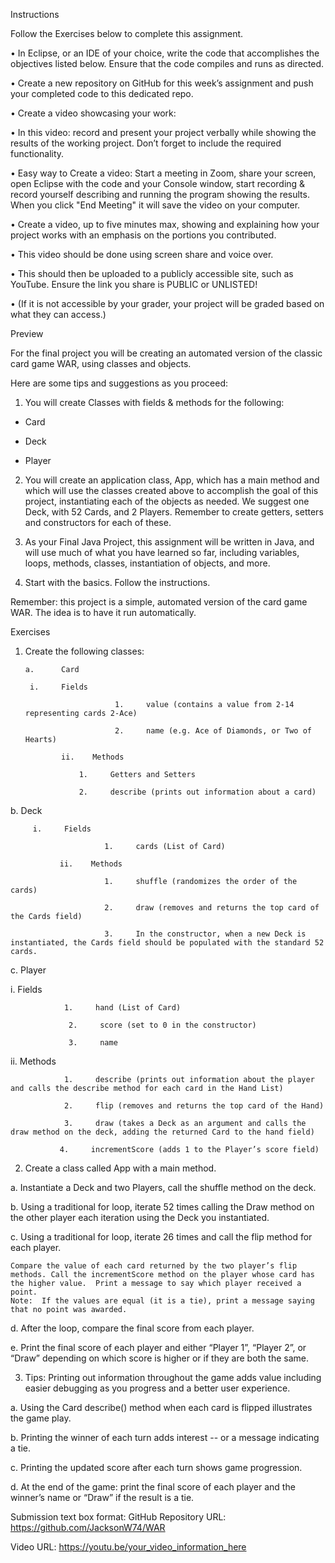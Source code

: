 Instructions 

Follow the Exercises below to complete this assignment.

•          In Eclipse, or an IDE of your choice, write the code that accomplishes the objectives listed below. Ensure that the code compiles and runs as directed.

•          Create a new repository on GitHub for this week’s assignment and push your completed code to this dedicated repo.

•          Create a video showcasing your work:

•          In this video: record and present your project verbally while showing the results of the working project.   Don’t forget to include the required functionality.

•          Easy way to Create a video:  Start a meeting in Zoom, share your screen, open Eclipse with the code and your Console window, start recording & record yourself describing and running the program showing the results. When you click "End Meeting" it will save the video on your computer.

•          Create a video, up to five minutes max, showing and explaining how your project works with an emphasis on the portions you contributed.

•       This video should be done using screen share and voice over.  

•       This should then be uploaded to a publicly accessible site, such as YouTube. Ensure the link you share is PUBLIC or UNLISTED!

•       (If it is not accessible by your grader, your project will be graded based on what they can access.)

Preview

For the final project you will be creating an automated version of the classic card game WAR, using classes and objects.

Here are some tips and suggestions as you proceed:

1. You will create Classes with fields & methods for the following:

- Card

- Deck

- Player

2.  You will create an application class, App, which has a main method and which will use the classes created above to accomplish the goal of this project, instantiating each of the objects as needed.  We suggest one Deck, with 52 Cards, and 2 Players.  Remember to create getters, setters and constructors for each of these.

3.  As your Final Java Project, this assignment will be written in Java, and will use much of what you have learned so far, including variables, loops, methods, classes, instantiation of objects, and more.

4. Start with the basics.  Follow the instructions. 

Remember:  this project is a simple, automated version of the card game WAR.  The idea is to have it run automatically.  


Exercises


1. Create the following classes:

       a.      Card

        i.     Fields

                           1.     value (contains a value from 2-14 representing cards 2-Ace)

                           2.     name (e.g. Ace of Diamonds, or Two of Hearts)

               ii.    Methods

                   1.     Getters and Setters

                   2.     describe (prints out information about a card)

b.     Deck

         i.     Fields

                         1.     cards (List of Card)

               ii.    Methods

                         1.     shuffle (randomizes the order of the cards)

                         2.     draw (removes and returns the top card of the Cards field)

                         3.     In the constructor, when a new Deck is instantiated, the Cards field should be populated with the standard 52 cards.

c.      Player

i.     Fields

                1.     hand (List of Card)

                 2.     score (set to 0 in the constructor)

                 3.     name

ii.    Methods

                1.     describe (prints out information about the player and calls the describe method for each card in the Hand List)

                2.     flip (removes and returns the top card of the Hand)

                3.     draw (takes a Deck as an argument and calls the draw method on the deck, adding the returned Card to the hand field)

               4.     incrementScore (adds 1 to the Player’s score field)

2. Create a class called App with a main method.

a.      Instantiate a Deck and two Players, call the shuffle method on the deck.

b.     Using a traditional for loop, iterate 52 times calling the Draw method on the other player each iteration using the Deck you instantiated.

c.      Using a traditional for loop, iterate 26 times and call the flip method for each player.

    Compare the value of each card returned by the two player’s flip methods. Call the incrementScore method on the player whose card has the higher value.  Print a message to say which player received a point.
    Note:  If the values are equal (it is a tie), print a message saying that no point was awarded.

d.      After the loop, compare the final score from each player.

e.      Print the final score of each player and either “Player 1”, “Player 2”, or “Draw” depending on which score is higher or if they are both the same.

 

3.  Tips:  Printing out information throughout the game adds value including easier debugging as you progress and a better user experience.

a.  Using the Card describe() method when each card is flipped illustrates the game play.

b.  Printing the winner of each turn adds interest -- or a message indicating a tie.

c.  Printing the updated score after each turn shows game progression.

d.  At the end of the game: print the final score of each player and the winner’s name or “Draw” if the result is a tie.

 
Submission text box format:
GitHub Repository URL: 
https://github.com/JacksonW74/WAR

Video URL: https://youtu.be/your_video_information_here
